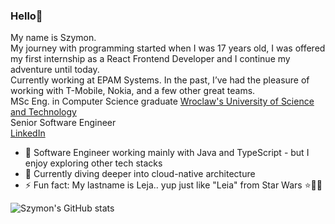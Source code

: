 ### Hello👋

My name is Szymon.<br/>
My journey with programming started when I was 17 years old, I was offered my first internship as a React Frontend Developer and I continue my adventure until today.
<br/>
Currently working at EPAM Systems. In the past, I’ve had the pleasure of working with T-Mobile, Nokia, and a few other great teams.
<br/>
MSc Eng. in Computer Science graduate [Wroclaw's University of Science and Technology](https://pwr.edu.pl/en)
<br/>
Senior Software Engineer
<br/>
[LinkedIn](https://www.linkedin.com/in/szymon-leja-5b8aa4183)
<br/>

- 🔭 Software Engineer working mainly with Java and TypeScript - but I enjoy exploring other tech stacks
- 🌱 Currently diving deeper into cloud-native architecture
- ⚡ Fun fact: My lastname is Leja.. yup just like "Leia" from Star Wars ⭐🔫👸

![Szymon's GitHub stats](https://github-readme-stats.vercel.app/api?username=SzymonLeja&count_private=true)

